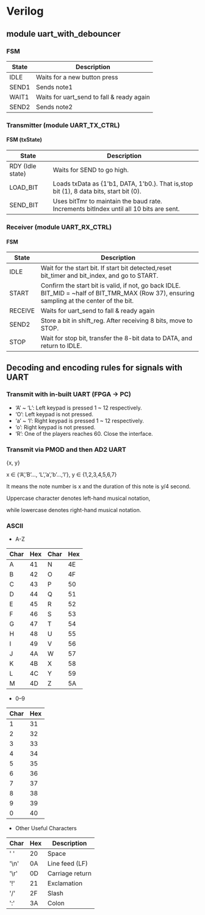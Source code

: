 # Verilog

## module uart_with_debouncer

### FSM
|State | Description |
|------|-----|
|IDLE  | Waits for a new button press |
|SEND1 | Sends note1 |
|WAIT1 | Waits for uart_send to fall & ready again |
|SEND2 | Sends note2 |

###  Transmitter (module UART_TX_CTRL)
#### FSM (txState)
|State | Description |
|------|-----|
|RDY (Idle state)  | Waits for SEND to go high. |
|LOAD_BIT | Loads txData as {1'b1, DATA, 1'b0.}. That is,stop bit (1), 8 data bits, start bit (0).|
|SEND_BIT | Uses bitTmr to maintain the baud rate. Increments bitIndex until all 10 bits are sent. |

### Receiver (module UART_RX_CTRL)
#### FSM 
|State | Description |
|------|-----|
|IDLE  | Wait for the start bit. If start bit detected,reset bit_timer and bit_index, and go to START. |
|START | Confirm the start bit is valid, if not, go back IDLE. BIT_MID = ~half of BIT_TMR_MAX (Row 37), ensuring sampling at the center of the bit. |
|RECEIVE | Waits for uart_send to fall & ready again |
|SEND2 | Store a bit in shift_reg. After receiving 8 bits, move to STOP. |
|STOP |Wait for stop bit, transfer the 8-bit data to DATA, and return to IDLE.|

## Decoding and encoding rules for signals with UART
### Transmit with in-built UART (FPGA -> PC)
- ‘A’ ~ ‘L’: Left keypad is pressed 1 ~ 12 respectively.
- ‘O’: Left keypad is not pressed.
- ‘a’ ~ ‘l’: Right keypad is pressed 1 ~ 12 respectively.
- ‘o’: Right keypad is not pressed.
- ‘R’: One of the players reaches 60. Close the interface.

### Transmit via PMOD and then AD2 UART
{x, y}

x ∈ {‘A’,’B’..., ‘L’,’a’,’b’...,’l’}, y ∈ {1,2,3,4,5,6,7}

It means the note number is x and the duration of this note is y/4 second.

Uppercase character denotes left-hand musical notation, 

while lowercase denotes right-hand musical notation.

### ASCII

- A-Z

| Char | Hex | Char | Hex |
|------|-----|------|-----|
| A    | 41  | N    | 4E  |
| B    | 42  | O    | 4F  |
| C    | 43  | P    | 50  |
| D    | 44  | Q    | 51  |
| E    | 45  | R    | 52  |
| F    | 46  | S    | 53  |
| G    | 47  | T    | 54  |
| H    | 48  | U    | 55  |
| I    | 49  | V    | 56  |
| J    | 4A  | W    | 57  |
| K    | 4B  | X    | 58  |
| L    | 4C  | Y    | 59  |
| M    | 4D  | Z    | 5A  |

- 0–9

| Char | Hex |
|------|-----|
| 1    | 31  | 
| 2    | 32  | 
| 3    | 33  | 
| 4    | 34  | 
| 5    | 35  | 
| 6    | 36  | 
| 7    | 37  | 
| 8    | 38  | 
| 9    | 39  | 
| 0    | 40  | 

- Other Useful Characters

| Char | Hex | Description         |
|------|-----|---------------------|
| ' '  | 20  | Space               |
| '\n' | 0A  | Line feed (LF)      |
| '\r' | 0D  | Carriage return     |
| '!'  | 21  | Exclamation         |
| '/'  | 2F  | Slash               |
| ':'  | 3A  | Colon               |
